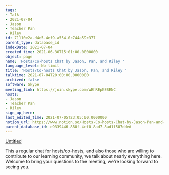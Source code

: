 ```yaml
---
tags:
- Talk
- 2021-07-04
- Jason
- Teacher Pan
- Riley
id: 71110e2a-d4e5-4ef9-a554-0c744a59c377
parent_type: database_id
indexDate: 2021-07-04
created_time: 2021-06-30T15:01:00.0000000
object: page
name: 'Hosts/Co-hosts Chat by Jason, Pan, and Riley '
language_level: No limit
title: 'Hosts/Co-hosts Chat by Jason, Pan, and Riley '
talktime: 2021-07-04T20:00:00.0000000
archived: false
software: Skype
meeting_link: https://join.skype.com/wEhREpKESENC
hosts:
- Jason
- Teacher Pan
- Riley
sign_up_here: 
last_edited_time: 2021-07-05T23:05:00.0000000
notion_url: https://www.notion.so/Hosts-Co-hosts-Chat-by-Jason-Pan-and-Riley-71110e2ad4e54ef9a5540c744a59c377
parent_database_id: e9339446-880f-4ef0-8ad7-8ad1f507dded
---
```




[Untitled](https://www.notion.so/d637a27eb33f44cbb92a56c3359cc567)   

This a regular chat for hosts/co-hosts, and also those who are willing to contribute to our learning community, we talk about nearly everything here. Welcome to bring your questions to the meeting, we're looking forward to seeing you.



